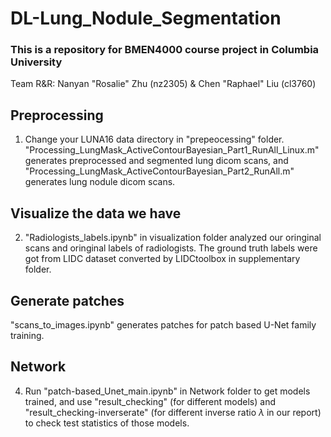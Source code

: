 # DL-Lung_Nodule_Segmentation
### This is a repository for BMEN4000 course project in Columbia University

Team R&R: Nanyan "Rosalie" Zhu (nz2305) & Chen "Raphael" Liu (cl3760)

## Preprocessing
1. Change your LUNA16 data directory in "prepeocessing" folder. "Processing_LungMask_ActiveContourBayesian_Part1_RunAll_Linux.m" generates preprocessed and segmented lung dicom scans, and "Processing_LungMask_ActiveContourBayesian_Part2_RunAll.m" generates lung nodule dicom scans.

## Visualize the data we have
2. "Radiologists_labels.ipynb" in visualization folder analyzed our oringinal scans and oringinal labels of radiologists. The ground truth labels were got from LIDC dataset converted by LIDCtoolbox in supplementary folder.

## Generate patches
"scans_to_images.ipynb" generates patches for patch based U-Net family training.

## Network
4. Run "patch-based_Unet_main.ipynb" in Network folder to get models trained, and use "result_checking" (for different models) and "result_checking-inverserate" (for different inverse ratio $\lambda$ in our report) to check test statistics of those models.
